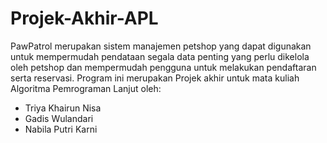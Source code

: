 ﻿# Projek-Akhir-APL
PawPatrol merupakan sistem manajemen petshop yang dapat digunakan untuk mempermudah pendataan segala data penting yang perlu 
dikelola oleh petshop dan mempermudah pengguna untuk melakukan pendaftaran serta reservasi. Program ini merupakan Projek akhir 
untuk mata kuliah Algoritma Pemrograman Lanjut oleh:
- Triya Khairun Nisa
- Gadis Wulandari
- Nabila Putri Karni
